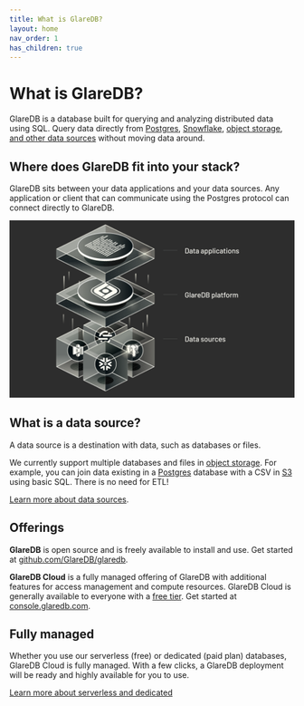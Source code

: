 ```yaml
---
title: What is GlareDB?
layout: home
nav_order: 1
has_children: true
---
```


# What is GlareDB?

GlareDB is a database built for querying and analyzing distributed data using
SQL. Query data directly from [Postgres], [Snowflake], [object storage],
[and other data sources] without moving data around.

## Where does GlareDB fit into your stack?

GlareDB sits between your data applications and your data sources. Any
application or client that can communicate using the Postgres protocol can
connect directly to GlareDB.

![Where GlareDB fits](/assets/images/where-glaredb-fits.png)

## What is a data source?

A data source is a destination with data, such as databases or files.

We currently support multiple databases and files in [object storage]. For
example, you can join data existing in a [Postgres] database with a CSV in [S3]
using basic SQL. There is no need for ETL!

[Learn more about data sources].

## Offerings

**GlareDB** is open source and is freely available to install and use. Get started
at [github.com/GlareDB/glaredb].

**GlareDB Cloud** is a fully managed offering of GlareDB with additional features
for access management and compute resources. GlareDB Cloud is generally
available to everyone with a [free tier]. Get started at [console.glaredb.com].

## Fully managed

Whether you use our serverless (free) or dedicated (paid plan) databases,
GlareDB Cloud is fully managed. With a few clicks, a GlareDB deployment will be
ready and highly available for you to use.

[Learn more about serverless and dedicated]

[Postgres]: /docs/data-sources/supported/postgres/
[Snowflake]: /docs/data-sources/supported/snowflake/
[object storage]: /docs/data-sources/supported/gcs/
[and other data sources]: /docs/data-sources/supported/index/
[S3]: /docs/data-sources/supported/s3/
[Learn more about data sources]: /docs/data-sources/
[github.com/GlareDB/glaredb]: https://github.com/GlareDB/glaredb#install
[free tier]: /docs/about/free-tier.html
[console.glaredb.com]: https://console.glaredb.com
[Learn more about serverless and dedicated]: /cloud/deployments/#dedicated-vs-serverless

